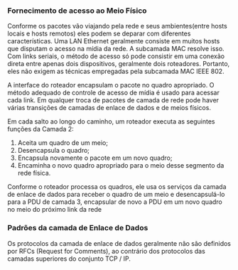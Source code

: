 ### Fornecimento de acesso ao Meio Físico

Conforme os pacotes vão viajando pela rede e seus ambientes(entre hosts locais e hosts remotos) eles podem se deparar com diferentes características.
Uma LAN Ethernet geralmente consiste em muitos hosts que disputam o acesso na mídia da rede. A subcamada MAC resolve isso. Com links seriais, o método de acesso só pode consistir em uma conexão direta entre apenas dois dispositivos, geralmente dois roteadores. Portanto, eles não exigem as técnicas empregadas pela subcamada MAC IEEE 802.

A interface do roteador encapsulam o pacote no quadro apropriado. O método adequado de controle de acesso de mídia é usado para acessar cada link. 
Em qualquer troca de pacotes de camada de rede pode haver várias transições de camadas de enlace de dados e de meios físicos.

Em cada salto ao longo do caminho, um roteador executa as seguintes funções da Camada 2:

1. Aceita um quadro de um meio;
2. Desencapsula o quadro;
3. Encapsula novamente o pacote em um novo quadro;
4. Encaminha o novo quadro apropriado para o meio desse segmento da rede física.

Conforme o roteador processa os quadros, ele usa os serviços da camada de enlace de dados para receber o quadro de um meio e desencapsulá-lo para a PDU de camada 3, encapsular de novo a PDU em um novo quadro no meio do próximo link da rede

### Padrões da camada de Enlace de Dados

Os protocolos da camada de enlace de dados geralmente não são definidos por RFCs (Request for Comments), ao contrário dos protocolos das camadas superiores do conjunto TCP / IP.